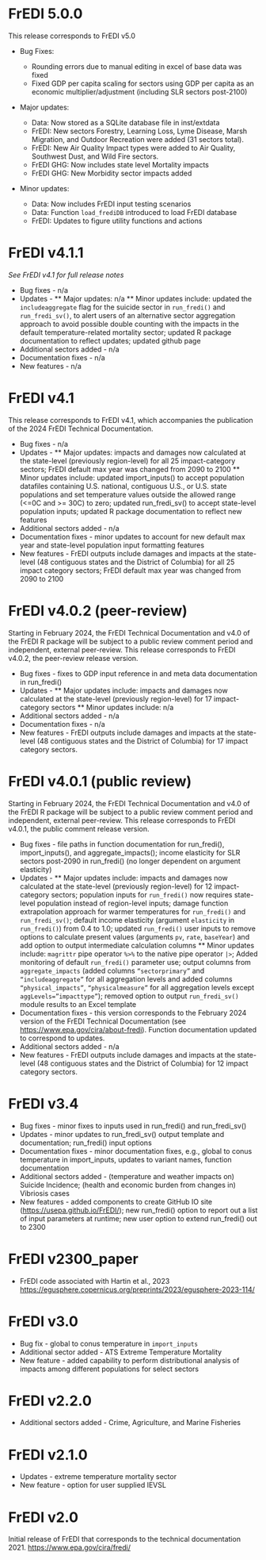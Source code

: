 # FrEDI 5.0.0

This release corresponds to FrEDI v5.0

* Bug Fixes: 
  - Rounding errors due to manual editing in excel of base data was fixed
  - Fixed GDP per capita scaling for sectors using GDP per capita as an economic multiplier/adjustment (including SLR sectors post-2100)
  
* Major updates: 
  - Data: Now stored as a SQLite database file in inst/extdata
  - FrEDI: New sectors Forestry, Learning Loss, Lyme Disease, Marsh Migration, and Outdoor Recreation were added (31 sectors total). 
  - FrEDI: New Air Quality Impact types were added to Air Quality, Southwest Dust, and Wild Fire sectors. 
  - FrEDI GHG: Now includes state level Mortality impacts
  - FrEDI GHG: New Morbidity sector impacts added

* Minor updates:
  - Data: Now includes FrEDI input testing scenarios
  - Data: Function `load_frediDB` introduced to load FrEDI database
  - FrEDI: Updates to figure utility functions and actions


# FrEDI v4.1.1

_See FrEDI v4.1 for full release notes_

* Bug fixes - n/a
* Updates - 
** Major updates: n/a
** Minor updates include: updated the `includeaggregate` flag for the suicide sector in `run_fredi()` and `run_fredi_sv()`, to alert users of an alternative sector aggregation approach to avoid possible double counting with the impacts in the default temperature-related mortality sector; updated R package documentation to reflect updates; updated github page
* Additional sectors added - n/a
* Documentation fixes - n/a
* New features - n/a

# FrEDI v4.1

This release corresponds to FrEDI v4.1, which accompanies the publication of the 2024 FrEDI Technical Documentation.

* Bug fixes - n/a
* Updates -
** Major updates: impacts and damages now calculated at the state-level (previously region-level) for all 25 impact-category sectors; FrEDI default max year was changed from 2090 to 2100
** Minor updates include: updated import_inputs() to accept population datafiles containing U.S. national, contiguous U.S., or U.S. state populations and set temperature values outside the allowed range (<=0C and >= 30C) to zero; updated run_fredi_sv() to accept state-level population inputs; updated R package documentation to reflect new features
* Additional sectors added - n/a
* Documentation fixes - minor updates to account for new default max year and state-level population input formatting features
* New features - FrEDI outputs include damages and impacts at the state-level (48 contiguous states and the District of Columbia) for all 25 impact category sectors; FrEDI default max year was changed from 2090 to 2100

# FrEDI v4.0.2 (peer-review)

Starting in February 2024, the FrEDI Technical Documentation and v4.0 of the FrEDI R package will be subject to a public review comment period and independent, external peer-review.
This release corresponds to FrEDI v4.0.2, the peer-review release version.

* Bug fixes - fixes to GDP input reference in and meta data documentation in run_fredi()
* Updates -
** Major updates include: impacts and damages now calculated at the state-level (previously region-level) for 17 impact-category sectors
** Minor updates include: n/a
* Additional sectors added - n/a
* Documentation fixes - n/a
* New features - FrEDI outputs include damages and impacts at the state-level (48 contiguous states and the District of Columbia) for 17 impact category sectors.

# FrEDI v4.0.1 (public review)

Starting in February 2024, the FrEDI Technical Documentation and v4.0 of the FrEDI R package will be subject to a public review comment period and independent, external peer-review.
This release corresponds to FrEDI v4.0.1, the public comment release version.

* Bug fixes - file paths in function documentation for run_fredi(), import_inputs(), and aggregate_impacts(); income elasticity for SLR sectors post-2090 in run_fredi() (no longer dependent on argument elasticity)
* Updates -
** Major updates include: impacts and damages now calculated at the state-level (previously region-level) for 12 impact-category sectors; population inputs for `run_fredi()` now requires state-level population instead of region-level inputs; damage function extrapolation approach for warmer temperatures for `run_fredi()` and `run_fredi_sv()`; default income elasticity (argument `elasticity` in `run_fredi()`) from 0.4 to 1.0; updated `run_fredi()` user inputs to remove options to calculate present values (arguments `pv`, `rate`, `baseYear`) and add option to output intermediate calculation columns
** Minor updates include: `magrittr` pipe operator `%>%` to the native pipe operator `|>`; Added monitoring of default `run_fredi()` parameter use; output columns from `aggregate_impacts` (added columns `“sectorprimary”` and `“includeaggregate”` for all aggregation levels and added columns `“physical_impacts”`, `“physicalmeasure”` for all aggregation levels except `aggLevels=”impacttype”`); removed option to output `run_fredi_sv()` module results to an Excel template
* Documentation fixes - this version corresponds to the February 2024 version of the FrEDI Technical Documentation (see https://www.epa.gov/cira/about-fredi). Function documentation updated to correspond to updates.
* Additional sectors added - n/a
* New features - FrEDI outputs include damages and impacts at the state-level (48 contiguous states and the District of Columbia) for 12 impact category sectors.

# FrEDI v3.4

* Bug fixes - minor fixes to inputs used in run_fredi() and run_fredi_sv()
* Updates - minor updates to run_fredi_sv() output template and documentation; run_fredi() input options 
* Documentation fixes - minor documentation fixes, e.g., global to conus temperature in import_inputs, updates to variant names, function documentation
* Additional sectors added - (temperature and weather impacts on) Suicide Incidence; (health and economic burden from changes in) Vibriosis cases
* New features - added components to create GitHub IO site (<https://usepa.github.io/FrEDI/>); new run_fredi() option to report out a list of input parameters at runtime; new user option to extend run_fredi() out to 2300

# FrEDI v2300_paper

* FrEDI code associated with Hartin et al., 2023 <https://egusphere.copernicus.org/preprints/2023/egusphere-2023-114/>

# FrEDI v3.0

* Bug fix - global to conus temperature in `import_inputs`
* Additional sector added - ATS Extreme Temperature Mortality
* New feature - added capability to perform distributional analysis of impacts among different populations for select sectors

# FrEDI v2.2.0

* Additional sectors added - Crime, Agriculture, and Marine Fisheries

# FrEDI v2.1.0

* Updates - extreme temperature mortality sector
* New feature - option for user supplied IEVSL

# FrEDI v2.0

Initial release of FrEDI that corresponds to the technical documentation 2021. <https://www.epa.gov/cira/fredi/>
